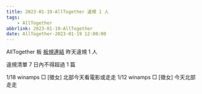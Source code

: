 ```yaml
---
title: 2023-01-19-AllTogether 違規 1 人
tags:
    - AllTogether
abbrlink: 2023-01-19-AllTogether
date: AllTogether-2023-01-19 12:00:00
---
```

AllTogether 板 [板規連結](https://www.ptt.cc/bbs/AllTogether/M.1643211430.A.5FB.html)
昨天違規 1 人
<!-- more -->

違規清單
7 日內不得超過 1 篇

1/18 winamps □ [徵女] 北部今天看電影或走走
1/12 winamps □ [徵女] 今天北部走走